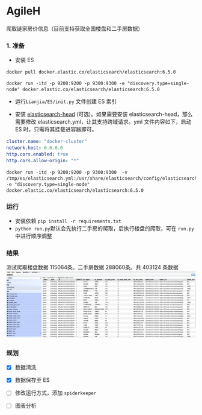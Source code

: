 # AgileH
爬取链家房价信息（目前支持获取全国楼盘和二手房数据）

### 1. 准备

- 安装 ES

```shell
docker pull docker.elastic.co/elasticsearch/elasticsearch:6.5.0
```

```shell
docker run -itd -p 9200:9200 -p 9300:9300 -e "discovery.type=single-node" docker.elastic.co/elasticsearch/elasticsearch:6.5.0
```

- 运行`Lianjia/ES/init.py` 文件创建 ES 索引

- 安装  [elasticsearch-head]( <https://github.com/mobz/elasticsearch-head> )  (可选)。如果需要安装 elasticsearch-head，那么需要修改 elasticsearch.yml，让其支持跨域请求。yml 文件内容如下，启动 ES 时，只需将其挂载进容器即可。
```yaml
cluster.name: "docker-cluster"
network.host: 0.0.0.0
http.cors.enabled: true
http.cors.allow-origin: "*"
```

```shell
docker run -itd -p 9200:9200 -p 9300:9300  -v /tmp/es/elasticsearch.yml:/usr/share/elasticsearch/config/elasticsearch.yml -e "discovery.type=single-node" docker.elastic.co/elasticsearch/elasticsearch:6.5.0
```



### 运行

- 安装依赖  `pip install -r requirements.txt`
- `python run.py`默认会先执行二手房的爬取，后执行楼盘的爬取，可在 `run.py` 中进行顺序调整

### 结果
测试爬取楼盘数据 115064条。二手房数据 288060条。共 403124 条数据
![](https://raw.githubusercontent.com/rexyan/warehouse/master/20190803191846.png)

### 规划
+ [x] 数据清洗
+ [x] 数据保存至 ES
+ [ ] 修改运行方式，添加 `spiderkeeper`
+ [ ] 图表分析


